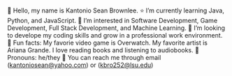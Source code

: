 👋 Hello, my name is Kantonio Sean Brownlee.
:star: I’m currently learning Java, Python, and JavaScript.
:eyes: I’m interested in Software Development, Game Development, Full Stack Development, and Machine Learning.
:thought_balloon: I’m looking to develope my coding skills and grow in a professional work environment.
:hibiscus: Fun facts: My favorie video game is Overwatch. My favorite artist is Ariana Grande. I love reading books and listening to audiobooks.
:revolving_hearts: Pronouns: he/they
:love_letter: You can reach me through email (kantoniosean@yahoo.com) or (kbro252@lsu.edu)
